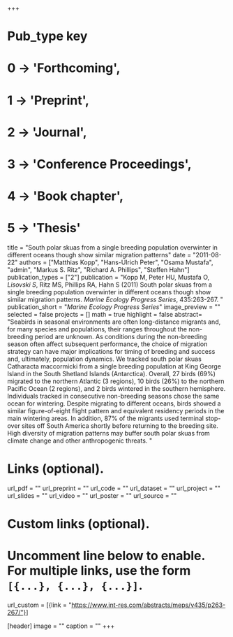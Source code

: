 +++
# Pub_type key
# 0 -> 'Forthcoming',
# 1 -> 'Preprint',
# 2 -> 'Journal',
# 3 -> 'Conference Proceedings',
# 4 -> 'Book chapter',
# 5 -> 'Thesis'
  
title = "South polar skuas from a single breeding population overwinter in different oceans though show similar migration patterns"
date = "2011-08-22"
authors = ["Matthias Kopp", "Hans-Ulrich Peter", "Osama Mustafa", "admin", "Markus S. Ritz", "Richard A. Phillips", "Steffen Hahn"]
publication_types = ["2"]
publication = "Kopp M, Peter HU, Mustafa O, *Lisovski S*, Ritz MS, Phillips RA, Hahn S (2011) South polar skuas from a single breeding population overwinter in different oceans though show similar migration patterns. _Marine Ecology Progress Series_,  435:263-267. "
publication_short = "_Marine Ecology Progress Series_"
image_preview = ""
selected = false
projects = []
math = true
highlight = false
abstract= "Seabirds in seasonal environments are often long-distance migrants and, for many species and populations, their ranges throughout the non-breeding period are unknown. As conditions during the non-breeding season often affect subsequent performance, the choice of migration strategy can have major implications for timing of breeding and success and, ultimately, population dynamics. We tracked south polar skuas Catharacta maccormicki from a single breeding population at King George Island in the South Shetland Islands (Antarctica). Overall, 27 birds (69%) migrated to the northern Atlantic (3 regions), 10 birds (26%) to the northern Pacific Ocean (2 regions), and 2 birds wintered in the southern hemisphere. Individuals tracked in consecutive non-breeding seasons chose the same ocean for wintering. Despite migrating to different oceans, birds showed a similar figure-of-eight flight pattern and equivalent residency periods in the main wintering areas. In addition, 87% of the migrants used terminal stop-over sites off South America shortly before returning to the breeding site. High diversity of migration patterns may buffer south polar skuas from climate change and other anthropogenic threats. "
  
# Links (optional).
url_pdf = ""
url_preprint = ""
url_code = ""
url_dataset = ""
url_project = ""
url_slides = ""
url_video = ""
url_poster = ""
url_source = ""
  
# Custom links (optional).
#   Uncomment line below to enable. For multiple links, use the form `[{...}, {...}, {...}]`.
url_custom = [{link = "https://www.int-res.com/abstracts/meps/v435/p263-267/"}]
  
[header]
image = ""
caption = ""
+++